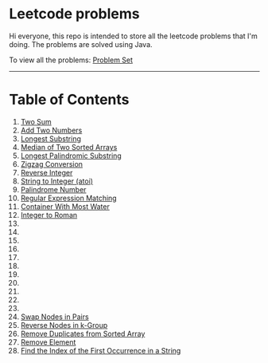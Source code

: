 # Leetcode problems

Hi everyone, this repo is intended to store all the leetcode problems that I'm doing. The problems are solved using Java.

To view all the problems: [Problem Set](https://leetcode.com/problemset/)

--- 

# Table of Contents

1. [Two Sum](src/main/java/com/example/demo/twosum)
2. [Add Two Numbers](src/main/java/com/example/demo/addtwonumbers)
3. [Longest Substring](src/main/java/com/example/demo/longestsubstring)
4. [Median of Two Sorted Arrays](src/main/java/com/example/demo/mediantwosortedarrays)
5. [Longest Palindromic Substring](src/main/java/com/example/demo/longestpalindromicsubstring)
6. [Zigzag Conversion](src/main/java/com/example/demo/zigzagconversion)
7. [Reverse Integer](src/main/java/com/example/demo/reverseinteger)
8. [String to Integer (atoi)](src/main/java/com/example/demo/stringtointeger)
9. [Palindrome Number](src/main/java/com/example/demo/palindromenumber)
10. [Regular Expression Matching](src/main/java/com/example/demo/regularexpressionmatching)
11. [Container With Most Water](src/main/java/com/example/demo/containerwithmostwater)
12. [Integer to Roman](src/main/java/com/example/demo/integertoroman)
13. []()
14. []()
15. []()
16. []()
17. []()
18. []()
19. []()
20. []()
21. []()
22. []()
23. []()
24. [Swap Nodes in Pairs](src/main/java/com/example/demo/swapnodesinpairs)
25. [Reverse Nodes in k-Group](src/main/java/com/example/demo/reversenodeskgroup)
26. [Remove Duplicates from Sorted Array](src/main/java/com/example/demo/removeduplicatessortedarray)
27. [Remove Element](src/main/java/com/example/demo/removeelement)
28. [Find the Index of the First Occurrence in a String](src/main/java/com/example/demo/indexfirstoccurrence)